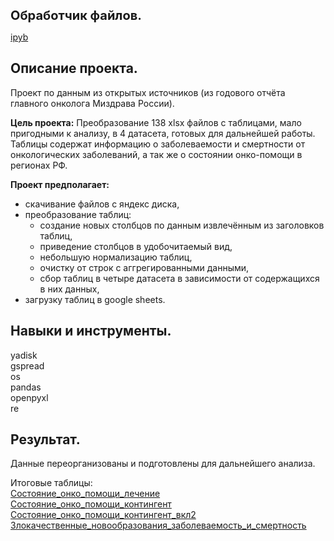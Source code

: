 <span style="font-size: 20px;"><b> Обработчик файлов. </span></b>

[ipyb](обработчик.ipynb)

## Описание проекта.
Проект по данным из открытых источников (из годового отчёта главного онколога Миздрава России).

**Цель проекта:** Преобразование 138 xlsx файлов с таблицами, мало пригодными к анализу, в 4 датасета, готовых для дальнейшей работы. Таблицы содержат информацию о заболеваемости и смертности от онкологических заболеваний, а так же о состоянии онко-помощи в регионах РФ.

**Проект предполагает:**
- скачивание файлов с яндекс диска,
- преобразование таблиц:
    - создание новых столбцов по данным извлечённым из заголовков таблиц,
    - приведение столбцов в удобочитаемый вид,
    - небольшую нормализацию таблиц,
    - очистку от строк с аггрегированными данными,
    - сбор таблиц в четыре датасета в зависимости от содержащихся в них данных,
- загрузку таблиц в google sheets.

## Навыки и инструменты.
yadisk  
gspread  
os  
pandas  
openpyxl  
re 

## Результат.
Данные переорганизованы и подготовлены для дальнейшего анализа. 

Итоговые таблицы:  
[Состояние_онко_помощи_лечение](https://docs.google.com/spreadsheets/d/1GlkbPKtB7-iS8Nqioe9FVqxgmbxf6KuS-hgcgdJb6MQ)  
[Состояние_онко_помощи_контингент](https://docs.google.com/spreadsheets/d/10hXq4zzDZcGI7Y_VSIYHxmA8x891hEu6zDLMSaMDfiI)  
[Состояние_онко_помощи_контингент_вкл2](https://docs.google.com/spreadsheets/d/1tnyQOEBTJgH4IKya754y3wpGaR7kovry-26NKc302GQ)  
[Злокачественные_новообразования_заболеваемость_и_смертность](https://docs.google.com/spreadsheets/d/1AsSU5bg51t62I6ayMzxwPaqyc4EXeTz3fgc_7klaa0E)
